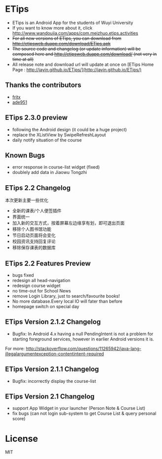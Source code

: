 # ETips

* ETips is an Android App for the students of Wuyi University
* If you want to know more about it, click http://www.wandoujia.com/apps/com.meizhuo.etips.activities
* ~~For all new versions of ETips, you can download from http://etipsweb.duapp.com/download/ETips.apk~~
* ~~The source code and changelog (or update information) will be composed here and http://etipsweb.duapp.com/download/  (not very in time at all)~~
* All release note and download url will update at once on [ETips Home Page :  http://jayin.github.io/ETips/](http://jayin.github.io/ETips/)   


## Thanks the contributors
* [fritx](https://github.com/fritx)
* [ade951](https://github.com/ade951)

## ETips 2.3.0 preview

* following the Android design (it could be a huge project)
* replace the XListView by SwipeRefreshLayout
* daily notify situation of the course

## Known Bugs

* error response in course-list widget (fixed)
* doublely add data in Jiaowu Tongzhi

## ETips 2.2 Changelog

本次更新主要一些优化

* 全新的课表/个人便签插件
* 界面统一
* 加入新的交互方式，按着屏幕左边缘享有划，即可退出页面
* 移除个人图书馆功能
* 节日启动页面将会变化
* 校园资讯支持回复评论
* 移除保存课表的数据库

## ETips 2.2 Features Preview

* bugs fixed 
* redesign all head-navigation
* redesign course widget  
* no time-out for School News
* remove Login Library, just to search/favourite books!
* No more database.Every local IO will fater than before
* homepage switch on special day

## ETips Version 2.1.2 Changelog

* Bugfix:  In Android 4.x having a null PendingIntent is not a problem for starting foreground services, however in earlier Android versions it is.

For more: http://stackoverflow.com/questions/11265942/java-lang-illegalargumentexception-contentintent-required

## ETips Version 2.1.1 Changelog

* Bugfix: incorrectly display the course-list

## ETips Version 2.1 Changelog

* support App Widget in your launcher (Person Note &  Course List) 
* fix bugs (can not login sub-system to get Course List & query personal score) 

# License

MIT
